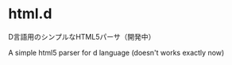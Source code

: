 html.d
======

D言語用のシンプルなHTML5パーサ（開発中）

A simple html5 parser for d language (doesn't works exactly now)
